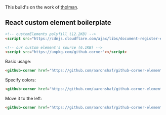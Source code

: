 This build's on the work of [tholman](https://github.com/tholman/github-corners).

## React custom element boilerplate

```html
<!-- customElements polyfill (12.2KB) -->
<script src="https://cdnjs.cloudflare.com/ajax/libs/document-register-element/1.1.1/document-register-element.js"></script>
```

```html
<!-- our custom element's source (6.1KB) -->
<script src="https://unpkg.com/github-corner"></script>
```

Basic usage:

```html
<github-corner href="https://github.com/aaronshaf/github-corner-element"></github-corner>
```

Specify colors:

```html
<github-corner href="https://github.com/aaronshaf/github-corner-element" fill="white" color="black"></github-corner>
```

Move it to the left:

```html
<github-corner href="https://github.com/aaronshaf/github-corner-element" position="left"></github-corner>
```
